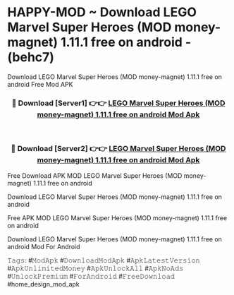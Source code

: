 # HAPPY-MOD ~ Download LEGO Marvel Super Heroes (MOD money-magnet) 1.11.1 free on android - (behc7)
Download LEGO Marvel Super Heroes (MOD money-magnet) 1.11.1 free on android Free Mod APK

<div align="center">
<h3>🔴 Download [Server1] 👉👉 <a href="https://apk-comot.site?title=LEGO_Marvel_Super_Heroes_(MOD_money-magnet)_1.11.1_free_on_android">LEGO Marvel Super Heroes (MOD money-magnet) 1.11.1 free on android Mod Apk</a></h3><br>

<h3>🔴 Download [Server2] 👉👉 <a href="https://apk-comot.site?title=LEGO_Marvel_Super_Heroes_(MOD_money-magnet)_1.11.1_free_on_android">LEGO Marvel Super Heroes (MOD money-magnet) 1.11.1 free on android Mod Apk</a></h3>
</div>


Free Download APK MOD LEGO Marvel Super Heroes (MOD money-magnet) 1.11.1 free on android

Download LEGO Marvel Super Heroes (MOD money-magnet) 1.11.1 free on android 

Free APK MOD LEGO Marvel Super Heroes (MOD money-magnet) 1.11.1 free on android 

Download LEGO Marvel Super Heroes (MOD money-magnet) 1.11.1 free on android Mod For Android

𝚃𝚊𝚐𝚜: #𝙼𝚘𝚍𝙰𝚙𝚔 #𝙳𝚘𝚠𝚗𝚕𝚘𝚊𝚍𝙼𝚘𝚍𝙰𝚙𝚔 #𝙰𝚙𝚔𝙻𝚊𝚝𝚎𝚜𝚝𝚅𝚎𝚛𝚜𝚒𝚘𝚗 #𝙰𝚙𝚔𝚄𝚗𝚕𝚒𝚖𝚒𝚝𝚎𝚍𝙼𝚘𝚗𝚎𝚢 #𝙰𝚙𝚔𝚄𝚗𝚕𝚘𝚌𝚔𝙰𝚕𝚕 #𝙰𝚙𝚔𝙽𝚘𝙰𝚍𝚜 #𝚄𝚗𝚕𝚘𝚌𝚔𝙿𝚛𝚎𝚖𝚒𝚞𝚖 #𝙵𝚘𝚛𝙰𝚗𝚍𝚛𝚘𝚒𝚍 #𝙵𝚛𝚎𝚎𝙳𝚘𝚠𝚗𝚕𝚘𝚊𝚍 #home_design_mod_apk